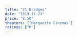 ```yaml
---
title: "21 Bridges"
date: "2019-11-23"
price: "8.50"
theaters: ["Marquette Cinemas"]
ratings: ["R"]
---
```

